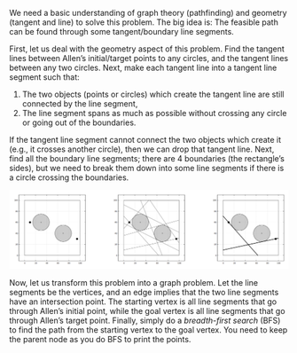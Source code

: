 We need a basic understanding of graph theory (pathfinding) and geometry (tangent and line) to solve this problem. The big idea is: The feasible path can be found through some tangent/boundary line segments.

First, let us deal with the geometry aspect of this problem. Find the tangent lines between Allen’s initial/target points to any circles, and the tangent lines between any two circles. Next, make each tangent line into a tangent line segment such that:

1. The two objects (points or circles) which create the tangent line are still connected by the line segment,  
2. The line segment spans as much as possible without crossing any circle or going out of the boundaries.

If the tangent line segment cannot connect the two objects which create it (e.g., it crosses another circle), then we can drop that tangent line. Next, find all the boundary line segments; there are 4 boundaries (the rectangle’s sides), but we need to break them down into some line segments if there is a circle crossing the boundaries.

![IMAGE](icpc-jakarta-2019-mission-2.png)

Now, let us transform this problem into a graph problem. Let the line segments be the vertices, and an edge implies that the two line segments have an intersection point. The starting vertex is all line segments that go through Allen’s initial point, while the goal vertex is all line segments that go through Allen’s target point. Finally, simply do a *breadth-first search* (BFS) to find the path from the starting vertex to the goal vertex. You need to keep the parent node as you do BFS to print the points.
